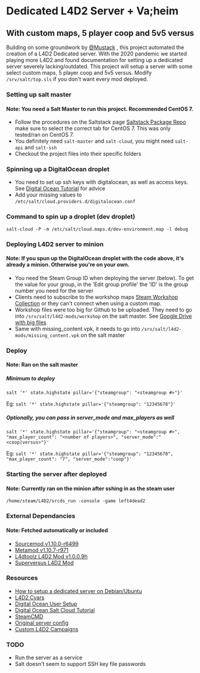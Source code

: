 # Dedicated L4D2 Server + Va;heim
## With custom maps, 5 player coop and 5v5 versus
Building on some groundwork by [@Mustack](https://github.com/Mustack) , this project automated the creation of a L4D2 Dedicated server. With the 2020 pandemic we started playing more L4D2 and found documentation for setting up a dedicated server severely lacking/outdated. This project will setup a server with some select custom maps, 5 player coop and 5v5 versus. Modify `/srv/salt/top.sls` if you don't want every mod deployed.

### Setting up salt master
#### Note: You need a Salt Master to run this project. Recommended CentOS 7.
- Follow the procedures on the Saltstack page [Saltstack Package Repo](https://repo.saltstack.com/#rhel) make sure to select the correct tab for CentOS 7. This was only tested/ran on CentOS 7. 
- You definitely need `salt-master` and `salt-cloud`, you might need `salt-api` and `salt-ssh`
- Checkout the project files into their specific folders

### Spinning up a DigitalOcean droplet
- You need to set up ssh keys with digitalocean, as well as access keys. See [Digital Ocean Tutorial](https://www.digitalocean.com/community/tutorials/saltstack-infrastructure-configuring-salt-cloud-to-spin-up-digitalocean-resources)  for advice
- Add your missing values to `/etc/salt/cloud.providers.d/digitalocean.conf`

### Command to spin up a droplet (dev droplet)
`salt-cloud -P -m /etc/salt/cloud.maps.d/dev-environment.map -l debug`

### Deploying L4D2 server to minion
#### Note: If you spun up the DigitalOcean droplet with the code above, it's already a minion. Otherwise you're on your own. 
- You need the Steam Group ID when deploying the server (below). To get the value for your group, in the 'Edit group profile' the 'ID' is the group number you need for the server
- Clients need to subscribe to the workshop maps [Steam Workshop Collection](https://steamcommunity.com/sharedfiles/filedetails/?id=2218692186) or they can't connect when using a custom map.
- Workshop files were too big for Github to be uploaded. They need to go into `/srv/salt/l4d2-mods/workshop` on the salt master. See [Google Drive with big files](https://drive.google.com/drive/folders/1a0FjSMaqX_FOQyrt26YtgmdzSO_SrCBg?usp=sharing)
- Same with missing_content.vpk, it needs to go into `/srv/salt/l4d2-mods/missing_content.vpk` on the salt master

### Deploy
#### Note: Ran on the salt master
##### Minimum to deploy
`salt '*' state.highstate pillar='{"steamgroup": "<steamgroup #>"}'`

Eg: `salt '*' state.highstate pillar='{"steamgroup": "12345678"}'`

##### Optionally, you can pass in server_mode and max_players as well
`salt '*' state.highstate pillar='{"steamgroup": "<steamgroup #>", "max_player_count": "<number of players>", "server_mode":"<coop|versus>"}'`

Eg: `salt '*' state.highstate pillar='{"steamgroup": "12345678", "max_player_count": "7", "server_mode":"coop"}'`

### Starting the server after deployed 
#### Note: Currently ran on the minion after sshing in as the steam user
`/home/steam/L4D2/srcds_run -console -game left4dead2`

### External Dependancies
#### Note: Fetched automatically or included
- [Sourcemod v1.10.0-r6499](https://www.sourcemod.net/)
- [Metamod v1.10.7-r971](https://www.sourcemm.net/)
- [L4dtoolz L4D2 Mod v1.0.0.9h](https://forums.alliedmods.net/showthread.php?t=93600)
- [Superversus L4D2 Mod](https://forums.alliedmods.net/showthread.php?p=830069?p=830069)

### Resources
- [How to setup a dedicated server on Debian/Ubuntu](https://steamcommunity.com/sharedfiles/filedetails/?id=895492473)
- [L4D2 Cvars](https://developer.valvesoftware.com/wiki/List_of_L4D2_Cvars)
- [Digital Ocean User Setup](https://www.digitalocean.com/community/tutorials/how-to-create-a-sudo-user-on-centos-quickstart)
- [Digital Ocean Salt Cloud Tutorial](https://www.digitalocean.com/community/tutorials/saltstack-infrastructure-configuring-salt-cloud-to-spin-up-digitalocean-resources)
- [SteamCMD](https://developer.valvesoftware.com/wiki/SteamCMD#Linux)
- [Original server config](https://www.dropbox.com/s/5i7kovj8fd2g6zv/Detailed%20Server%20Config.txt?dl=0)
- [Custom L4D2 Campaigns](https://steamcommunity.com/sharedfiles/filedetails/?id=625654184)


### TODO 
- Run the server as a service
- Salt doesn't seem to support SSH key file passwords
